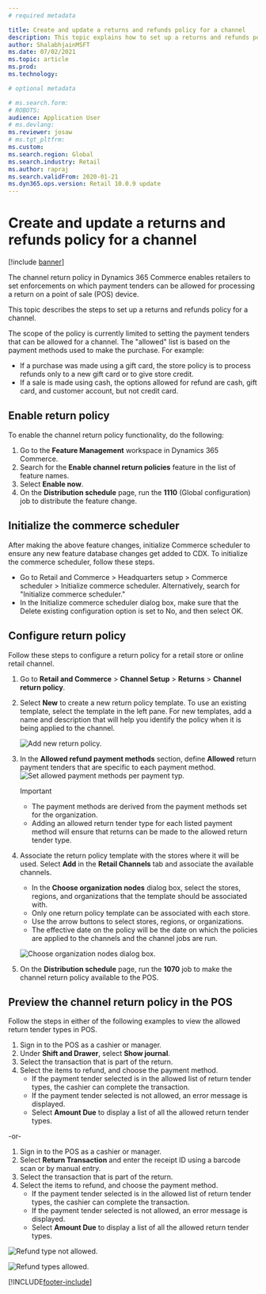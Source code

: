```yaml
---
# required metadata

title: Create and update a returns and refunds policy for a channel
description: This topic explains how to set up a returns and refunds policy for a channel.
author: ShalabhjainMSFT
ms.date: 07/02/2021
ms.topic: article
ms.prod: 
ms.technology: 

# optional metadata

# ms.search.form: 
# ROBOTS: 
audience: Application User
# ms.devlang: 
ms.reviewer: josaw
# ms.tgt_pltfrm: 
ms.custom: 
ms.search.region: Global
ms.search.industry: Retail
ms.author: rapraj
ms.search.validFrom: 2020-01-21
ms.dyn365.ops.version: Retail 10.0.9 update
---
```


# Create and update a returns and refunds policy for a channel

[!include [banner](includes/banner.md)]

The channel return policy in Dynamics 365 Commerce enables retailers to set enforcements on which payment tenders can be allowed for processing a return on a point of sale (POS) device.  

This topic describes the steps to set up a returns and refunds policy for a channel.

The scope of the policy is currently limited to setting the payment tenders that can be allowed for a channel. The "allowed" list is based on the payment methods used to make the purchase. For example:

- If a purchase was made using a gift card, the store policy is to process refunds only to a new gift card or to give store credit. 
- If a sale is made using cash, the options allowed for refund are cash, gift card, and customer account, but not credit card. 

## Enable return policy

To enable the channel return policy functionality, do the following:

1. Go to the **Feature Management** workspace in Dynamics 365 Commerce.
1. Search for the **Enable channel return policies** feature in the list of feature names.
1. Select **Enable now**.
1. On the **Distribution schedule** page, run the **1110** (Global configuration) job to distribute the feature change.

## Initialize the commerce scheduler
After making the above feature changes, initialize Commerce scheduler to ensure any new feature database changes get added to CDX. To initialize the commerce scheduler, follow these steps.

- Go to Retail and Commerce > Headquarters setup > Commerce scheduler > Initialize commerce scheduler. Alternatively, search for "Initialize commerce scheduler."
- In the Initialize commerce scheduler dialog box, make sure that the Delete existing configuration option is set to No, and then select OK.

## Configure return policy

Follow these steps to configure a return policy for a retail store or online retail channel.

1. Go to **Retail and Commerce** \> **Channel Setup** \> **Returns** \> **Channel return policy**.

1. Select **New** to create a new return policy template. To use an existing template, select the template in the left pane. For new templates, add a name and description that will help you identify the policy when it is being applied to the channel.

   ![Add new return policy.](media/Return-policy-page1.png)
     
   
1. In the **Allowed refund payment methods** section, define **Allowed** return payment tenders that are specific to each payment method.
   ![Set allowed payment methods per payment typ.](media/Return-policy-page2.png)
   
    > [!IMPORTANT]
    > - The payment methods are derived from the payment methods set for the organization.
    > - Adding an allowed return tender type for each listed payment method will ensure that returns can be made to the allowed return tender type.
    
1. Associate the return policy template with the stores where it will be used. Select **Add** in the **Retail Channels** tab and associate the available channels. 

    - In the **Choose organization nodes** dialog box, select the stores, regions, and organizations that the template should be associated with.
    - Only one return policy template can be associated with each store.
    - Use the arrow buttons to select stores, regions, or organizations.
    - The effective date on the policy will be the date on which the policies are applied to the channels and the channel jobs are run. 

    ![Choose organization nodes dialog box.](media/Return-policy-page3.png)

1. On the **Distribution schedule** page, run the **1070** job to make the channel return policy available to the POS.

## Preview the channel return policy in the POS

Follow the steps in either of the following examples to view the allowed return tender types in POS.

1. Sign in to the POS as a cashier or manager.
1. Under **Shift and Drawer**, select **Show journal**.
1. Select the transaction that is part of the return. 
1. Select the items to refund, and choose the payment method.  
    - If the payment tender selected is in the allowed list of return tender types, the cashier can complete the transaction.
    - If the payment tender selected is not allowed, an error message is displayed.
    - Select **Amount Due** to display a list of all the allowed return tender types.

-or-

1. Sign in to the POS as a cashier or manager.
1. Select **Return Transaction** and enter the receipt ID using a barcode scan or by manual entry. 
1. Select the transaction that is part of the return. 
1. Select the items to refund, and choose the payment method.  
    - If the payment tender selected is in the allowed list of return tender types, the cashier can complete the transaction.
    - If the payment tender selected is not allowed, an error message is displayed.
    - Select **Amount Due** to display a list of all the allowed return tender types.

![Refund type not allowed.](media/Return-policy-page6.png)



![Refund types allowed.](media/Return-policy-page5.png)


[!INCLUDE[footer-include](../includes/footer-banner.md)]
